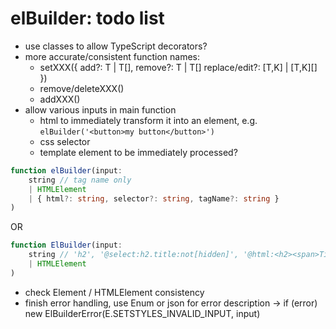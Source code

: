 # elBuilder: todo list

* use classes to allow TypeScript decorators?
* more accurate/consistent function names:
    * setXXX({ add?: T | T[], remove?: T | T[] replace/edit?: [T,K] | [T,K][] })
    * remove/deleteXXX()
    * addXXX()
* allow various inputs in main function
    * html to immediately transform it into an element, e.g. `elBuilder('<button>my button</button>')`
    * css selector
    * template element to be immediately processed? 

```typescript
function elBuilder(input: 
    string // tag name only
    | HTMLElement
    | { html?: string, selector?: string, tagName?: string }
)
```
OR
```typescript
function ElBuilder(input:
    string // 'h2', '@select:h2.title:not[hidden]', '@html:<h2><span>Title</span></h2>
    | HTMLElement
)
```

* check Element / HTMLElement consistency
* finish error handling, use Enum or json for error description -> if (error) new ElBuilderError(E.SETSTYLES_INVALID_INPUT, input)